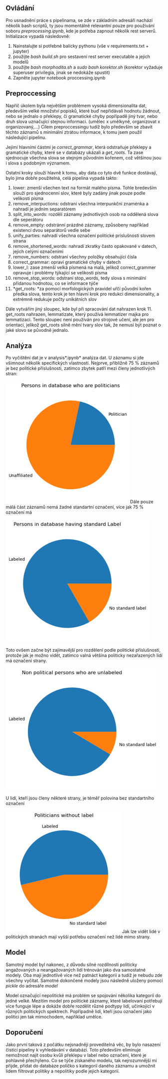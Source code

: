 ## Ovládání

Pro usnadnění práce s pipelinama, se zde v základním adresáři nachází
několik bash scriptů, ty jsou momentálně relevantní pouze pro používání
soboru *preprocessing.ipynb*, kde je potřeba zapnout několik rest
serverů. Initializace vypadá následovně:

1.  Nainstalujte si potřebné balícky pythonu (vše v requirements.txt +
    jupyter)
2.  použijte *bash build.sh* pro sestavení rest server executable a
    jejich modelů
3.  použijte *bash morphodita.sh* a *sudo bash korektor.sh* (korektor
    vyžaduje superuser privilegia, jinak se nedokáže spustit)
4.  Zapněte jupyter notebook proccessing.ipynb

## Preproccessing

Napříč úkolem byla největším problémem vysoká dimensionalita dat,
především velké množství popisků, které buď nepřidávali hodnotu žádnout,
nebo se jednalo o překlepy, či gramatické chyby popřípadě jiný tvar,
nebo druh slova uznačující stejnou informaci. (umělec x umělkyně,
organizovat x organizovaný,...) Cílem preproccessingu tudíž bylo
především se zbavit těchto záznamů s minimální ztrátou informace, k tomu
jsem použil následující pipelinu.

Jejími hlavními částmi je *correct_grammar*, která odstraňuje překlepy a
gramatické chyby, které se v databázy ukázali a *get_roots*. Ta zase
sjednocuje všechna slova se stejným původním kořenem, což většinou jsou
i slova s podobným významem.

Ostatní kroky slouží hlavně k tomu, aby data co tyto dvě funkce
dostávají, bylo jima dobře použitelná, celá pipelina vypadá takto:

1.  lower: zmenší všechen text na formát malého písma. Tohle bredevším
    slouží pro sjednocenní slov, které byly zadány jinak pouze podle
    velikosti písma
2.  remove_interpuctions: odstraní všechna interpunkční znaménka a
    nahradí je jedním separatórem
3.  split_into_words: rozdělí záznamy jednotlivých osob na oddělená
    slova dle seperátoru
4.  remove_empty: odstránní prázdné záznamy, způsobeny například
    existencí dvou separátorů vedle sebe
5.  unify_parties: nahradí všechna označení politické príslušnosti
    slovem strana
6.  remove_shortened_words: nahradí zkratky často opakované v datech,
    jejich celými označeními
7.   remove_numbers: odstraní všechny položky obsahující čísla
8.   correct_grammar: opraví gramatické chyby v datech
9.   lower_l: zase zmenší velká písmená na malá, jelikož correct_grammer
    opravuje i problémy týkající se velikosti písma
10.  remove_stop_words: odstraní stop_words, tedy slova s minimální
    přidanou hodnotou, co se informace týče
11. *get_roots: *za pomocí morfologických pravidel uřčí původní kořen
    předka slova, tento krok je ten hlavní krok pro redukci
    dimensionality, a extrémně redukuje počty unikátních slov

Dále vytvářím jiný sloupec, kde byl při spracování dat nahrazen krok 11.
get_roots nahrazen, lemmatizate, který používá lemmatizer majka pro
lemmatizaci. Tento sloupec není používán pro strojové učení, ale jen pro
orientaci, jelikož get_roots silně mění tvary slov tak, že nemusí být
poznat o jaké slovo se původně jednalo.

## Analýza

Po vyčištění dat je v analysis*.ipynb* analýza dat. U záznamu si jde
všimnout několik specifických vlastností. Nejprve, přibližně 75 %
záznamů je bez politické příslušnosti, zatímco zbytek patří mezi členy
jednotlivých stran:

<img src="assets/01.png"
style="width:4.1598in;height:4.0898in" />Dále pouze málá část záznamů
nemá žadné standartní označení, více jak 75 % označení má

<img src="assets/02.png"
style="width:4.7898in;height:4.0898in" />

Toto ovšem začne být zajímavější pro rozdělení podle politické
příslušnosti, protože jak je možno vidět, zatímco valná většína
politicky nezařazených lidí má označení strany.

<img src="assets/03.png"
style="width:5.1098in;height:4.0898in" />

U lidí, kteří jsou členy některé strany, je téměř polovina bez
standartního označení

<img src="assets/04.png"
style="width:3.8898in;height:4.0898in" />Jak lze vidět lidé v
politických stranách mají vyšší potřebu označení než lidé mimo strany.

## Model

Samotný model byl nakonec, z důvodu silné rozdílnosti politicky
angažovaných a neangažovaných lidí trénován jako dva samostatné modely.
Oba mají jednotlivě více než patnáct kategorií a tudíž je nebudu zde
všechny vyčítat. Samotné dokončené modely jsou následně uloženy pomocí
*pickle* do adresáře *model*

Model označující nepolitické má problém se spojování několika kategoríí
do jedné velké. Mezitím model pro politické záznamy, které labelovaní
potřebují více funguje lépe a dokáže dobře rozdělit různé podtypy lidí,
učinkojící v různých politických spektrech. Popřípadně lidi, kteří jsou
označeni jako politici jen tak mimochodem, například umělce.

## Doporučení

Jako první taková z počátku nejsnadněji proveditelná věc, by bylo
nasazení čistící pipeliny k vyhledávání v databázi. Toto především
eliminuje nemožnost najít osobu kvůli překlepu v label nebo označení,
které je pohlavně přechýleno. Co se týče získaného modelu, tak
nejrozumnější mi přijde, přidat do databáze políčko s kategoríí daného
záznamu a umožnit lidem filtrovat politiky a nepolitiky podle jejich
kategorií.
